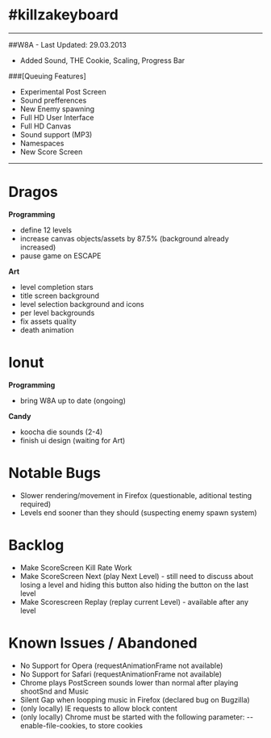 #killzakeyboard
==============
___

##W8A - Last Updated: 29.03.2013
- Added Sound, THE Cookie, Scaling, Progress Bar

###[Queuing Features]
- Experimental Post Screen
- Sound prefferences
- New Enemy spawning
- Full HD User Interface
- Full HD Canvas
- Sound support (MP3)
- Namespaces
- New Score Screen

___

Dragos
======

**Programming**
- define 12 levels
- increase canvas objects/assets by 87.5% (background already increased)
- pause game on ESCAPE

**Art**
- level completion stars
- title screen background
- level selection background and icons
- per level backgrounds
- fix assets quality
- death animation

Ionut
=====

**Programming**
- bring W8A up to date (ongoing)

**Candy**
- koocha die sounds (2-4)
- finish ui design (waiting for Art)

Notable Bugs
====
- Slower rendering/movement in Firefox (questionable, aditional testing required)
- Levels end sooner than they should (suspecting enemy spawn system)

Backlog
=====
- Make ScoreScreen Kill Rate Work
- Make ScoreScreen Next (play Next Level) - still need to discuss about losing a level and hiding this button also hiding the button on the last level
- Make Scorescreen Replay (replay current Level) - available after any level

Known Issues / Abandoned
=====
- No Support for Opera (requestAnimationFrame not available)
- No Support for Safari (requestAnimationFrame not available)
- Chrome plays PostScreen sounds lower than normal after playing shootSnd and Music
- Silent Gap when loopping music in Firefox (declared bug on Bugzilla)
- (only locally) IE requests to allow block content
- (only locally) Chrome must be started with the following parameter: --enable-file-cookies, to store cookies
